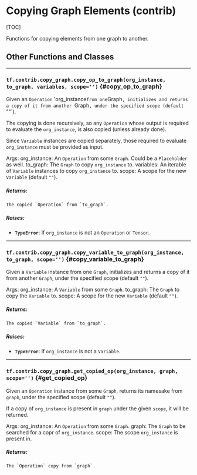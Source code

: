 <!-- This file is machine generated: DO NOT EDIT! -->

# Copying Graph Elements (contrib)
[TOC]

Functions for copying elements from one graph to another.

## Other Functions and Classes
- - -

### `tf.contrib.copy_graph.copy_op_to_graph(org_instance, to_graph, variables, scope='')` {#copy_op_to_graph}

Given an `Operation` 'org_instance` from one `Graph`,
initializes and returns a copy of it from another `Graph`,
under the specified scope (default `""`).

The copying is done recursively, so any `Operation` whose output
is required to evaluate the `org_instance`, is also copied (unless
already done).

Since `Variable` instances are copied separately, those required
to evaluate `org_instance` must be provided as input.

Args:
org_instance: An `Operation` from some `Graph`. Could be a
    `Placeholder` as well.
to_graph: The `Graph` to copy `org_instance` to.
variables: An iterable of `Variable` instances to copy `org_instance` to.
scope: A scope for the new `Variable` (default `""`).

##### Returns:

    The copied `Operation` from `to_graph`.

##### Raises:


*  <b>`TypeError`</b>: If `org_instance` is not an `Operation` or `Tensor`.


- - -

### `tf.contrib.copy_graph.copy_variable_to_graph(org_instance, to_graph, scope='')` {#copy_variable_to_graph}

Given a `Variable` instance from one `Graph`, initializes and returns
a copy of it from another `Graph`, under the specified scope
(default `""`).

Args:
org_instance: A `Variable` from some `Graph`.
to_graph: The `Graph` to copy the `Variable` to.
scope: A scope for the new `Variable` (default `""`).

##### Returns:

    The copied `Variable` from `to_graph`.

##### Raises:


*  <b>`TypeError`</b>: If `org_instance` is not a `Variable`.


- - -

### `tf.contrib.copy_graph.get_copied_op(org_instance, graph, scope='')` {#get_copied_op}

Given an `Operation` instance from some `Graph`, returns
its namesake from `graph`, under the specified scope
(default `""`).

If a copy of `org_instance` is present in `graph` under the given
`scope`, it will be returned.

Args:
org_instance: An `Operation` from some `Graph`.
graph: The `Graph` to be searched for a copr of `org_instance`.
scope: The scope `org_instance` is present in.

##### Returns:

    The `Operation` copy from `graph`.


